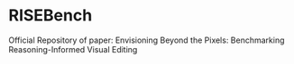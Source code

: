 # RISEBench
Official Repository of paper: Envisioning Beyond the Pixels: Benchmarking Reasoning-Informed Visual Editing
